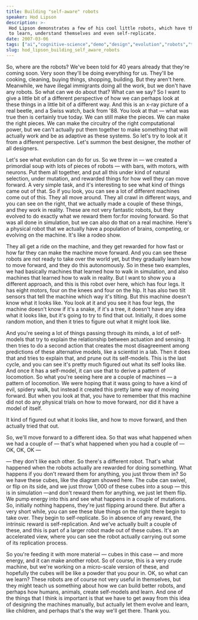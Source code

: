 ```yaml
---
title: Building "self-aware" robots
speaker: Hod Lipson
description: >-
 Hod Lipson demonstrates a few of his cool little robots, which have the ability
 to learn, understand themselves and even self-replicate.
date: 2007-03-06
tags: ["ai","cognitive-science","demo","design","evolution","robots","technology"]
slug: hod_lipson_building_self_aware_robots
---
```


So, where are the robots? We've been told for 40 years already that they're coming soon.
Very soon they'll be doing everything for us. They'll be cooking, cleaning, buying things,
shopping, building. But they aren't here. Meanwhile, we have illegal immigrants doing all
the work, but we don't have any robots. So what can we do about that? What can we say? So
I want to give a little bit of a different perspective of how we can perhaps look at these
things in a little bit of a different way. And this is an x-ray picture of a real beetle,
and a Swiss watch, back from '88. You look at that — what was true then is certainly true
today. We can still make the pieces. We can make the right pieces. We can make the
circuitry of the right computational power, but we can't actually put them together to
make something that will actually work and be as adaptive as these systems. So let's try to
look at it from a different perspective. Let's summon the best designer, the mother of all
designers.

Let's see what evolution can do for us. So we threw in — we created a primordial soup with
lots of pieces of robots — with bars, with motors, with neurons. Put them all together,
and put all this under kind of natural selection, under mutation, and rewarded things for
how well they can move forward. A very simple task, and it's interesting to see what kind
of things came out of that. So if you look, you can see a lot of different machines come
out of this. They all move around. They all crawl in different ways, and you can see on
the right, that we actually made a couple of these things, and they work in reality. These
are not very fantastic robots, but they evolved to do exactly what we reward them for:for
moving forward. So that was all done in simulation, but we can also do that on a real
machine. Here's a physical robot that we actually have a population of brains, competing,
or evolving on the machine. It's like a rodeo show.

They all get a ride on the machine, and they get rewarded for how fast or how far they can
make the machine move forward. And you can see these robots are not ready to take over the
world yet, but they gradually learn how to move forward, and they do this autonomously. So
in these two examples, we had basically machines that learned how to walk in simulation,
and also machines that learned how to walk in reality. But I want to show you a different
approach, and this is this robot over here, which has four legs. It has eight motors, four
on the knees and four on the hip. It has also two tilt sensors that tell the machine which
way it's tilting. But this machine doesn't know what it looks like. You look at it and you
see it has four legs, the machine doesn't know if it's a snake, if it's a tree, it doesn't
have any idea what it looks like, but it's going to try to find that out. Initially, it
does some random motion, and then it tries to figure out what it might look
like.

And you're seeing a lot of things passing through its minds, a lot of self-models that try
to explain the relationship between actuation and sensing. It then tries to do a second
action that creates the most disagreement among predictions of these alternative models,
like a scientist in a lab. Then it does that and tries to explain that, and prune out its
self-models. This is the last cycle, and you can see it's pretty much figured out what its
self looks like. And once it has a self-model, it can use that to derive a pattern of
locomotion. So what you're seeing here are a couple of machines — a pattern of locomotion.
We were hoping that it wass going to have a kind of evil, spidery walk, but instead it
created this pretty lame way of moving forward. But when you look at that, you have to
remember that this machine did not do any physical trials on how to move forward, nor did
it have a model of itself.

It kind of figured out what it looks like, and how to move forward, and then actually
tried that out. 

So, we'll move forward to a different idea. So that was what happened when we had a couple
of — that's what happened when you had a couple of — OK, OK, OK — 

— they don't like each other. So there's a different robot. That's what happened when the
robots actually are rewarded for doing something. What happens if you don't reward them
for anything, you just throw them in? So we have these cubes, like the diagram showed here.
The cube can swivel, or flip on its side, and we just throw 1,000 of these cubes into a
soup — this is in simulation —and don't reward them for anything, we just let them flip.
We pump energy into this and see what happens in a couple of mutations. So, initially
nothing happens, they're just flipping around there. But after a very short while, you can
see these blue things on the right there begin to take over. They begin to self-replicate.
So in absence of any reward, the intrinsic reward is self-replication. And we've actually
built a couple of these, and this is part of a larger robot made out of these cubes. It's
an accelerated view, where you can see the robot actually carrying out some of its
replication process.

So you're feeding it with more material — cubes in this case — and more energy, and it can
make another robot. So of course, this is a very crude machine, but we're working on a
micro-scale version of these, and hopefully the cubes will be like a powder that you pour
in. OK, so what can we learn? These robots are of course not very useful in themselves, but
they might teach us something about how we can build better robots, and perhaps how
humans, animals, create self-models and learn. And one of the things that I think is
important is that we have to get away from this idea of designing the machines manually,
but actually let them evolve and learn, like children, and perhaps that's the way we'll
get there. Thank you. 

<!--
ad_duration=3.33
event="TED2007"
external_start_time=0
intro_duration=11.82
is_subtitle_required="False"
is_talk_featured="True"
language="en"
language_swap="False"
native_language="en"
number_of_related_talks=6
number_of_speakers=1
number_of_subtitled_videos=28
number_of_tags=7
number_of_talk_download_languages=28
number_of_talk_more_resources=0
number_of_talk_recommendations=0
number_of_talks_take_actions=0
post_ad_duration=0.83
published_timestamp="2007-10-11 02:57:00"
recording_date="2007-03-06"
speaker_description="Roboticist"
speaker_is_published=1
speaker_name="Hod Lipson"
talk_name="Building \"self-aware\" robots"
talks_tags=["ai","cognitive-science","demo","design","evolution","robots","technology"]
url_photo_speaker="https://pe.tedcdn.com/images/ted/18046_254x191.jpg"
url_photo_talk="https://pe.tedcdn.com/images/ted/17631_480x360.jpg"
url_webpage="https://www.ted.com/talks/hod_lipson_building_self_aware_robots"
video_type_name="TED Stage Talk"
-->